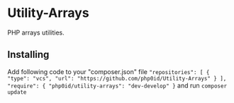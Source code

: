 # Utility-Arrays
PHP arrays utilities.

Installing
---
Add following code to your "composer.json" file
`
    "repositories": [
        {
            "type": "vcs",
            "url": "https://github.com/php0id/Utility-Arrays"
        }
    ],
    "require": {
        "php0id/utility-arrays": "dev-develop"
    }
`
and run `composer update`
